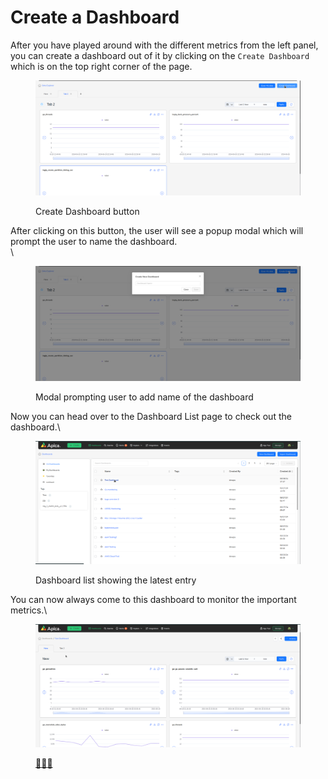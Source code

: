 # Create a Dashboard

After you have played around with the different metrics from the left panel, you can create a dashboard out of it by clicking on the `Create Dashboard` which is on the top right corner of the page.

<figure><img src="../../../.gitbook/assets/image (464).png" alt=""><figcaption><p>Create Dashboard button</p></figcaption></figure>

After clicking on this button, the user will see a popup modal which will prompt the user to name the dashboard.\
\


<figure><img src="../../../.gitbook/assets/image (466).png" alt=""><figcaption><p>Modal prompting user to add name of the dashboard</p></figcaption></figure>

Now you can head over to the Dashboard List page to check out the dashboard.\


<figure><img src="../../../.gitbook/assets/image (467).png" alt=""><figcaption><p>Dashboard list showing the latest entry</p></figcaption></figure>

You can now always come to this dashboard to monitor the important metrics.\


<figure><img src="../../../.gitbook/assets/image (468).png" alt=""><figcaption><p><a href="https://emojipedia.org/party-popper">🎉</a><a href="https://emojipedia.org/party-popper">🎉</a><a href="https://emojipedia.org/party-popper">🎉</a></p></figcaption></figure>

